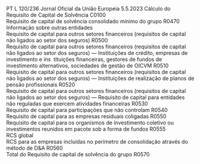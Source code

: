 PT  L 120/236 Jornal Oficial da União Europeia 5.5.2023
 Cálculo do Requisito de Capital de Solvência  C0100  
Requisito de capital de solvência consolidado mínimo do grupo  R0470  
Informação sobre outras entidades  
Requisito de capital para outros setores financeiros (requisitos de capital não ligados 
ao setor dos seguros)  R0500  
Requisito de capital para outros setores financeiros (requisitos de capital não ligados 
ao setor dos seguros) — Instituições de crédito, empresas de investimento e ins ­
tituições financeiras, gestores de fundos de investimento alternativos, sociedades de 
gestão de OICVM  R0510  
Requisito de capital para outros setores financeiros (requisitos de capital não ligados 
ao setor dos seguros) — Instituições de realização de planos de pensão profissionais  R0520  
Requisito de capital para outros setores financeiros (requisitos de capital não ligados 
ao setor dos seguros) — Requisito de capital para entidades não reguladas que 
exercem atividades financeiras  R0530  
Requisito de capital para participações que não controlam  R0540  
Requisito de capital para as empresas residuais coligadas  R0550  
Requisito de capital para os organismos de investimento coletivo ou investimentos 
reunidos em pacote sob a forma de fundos  R0555  
RCS global  
RCS para as empresas incluídas no perímetro de consolidação através do método de 
D&A  R0560  
Total do Requisito de capital de solvência do grupo  R0570